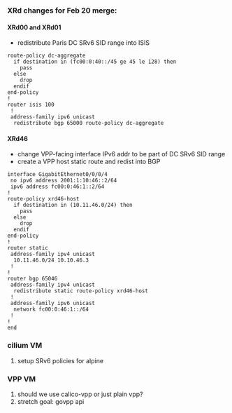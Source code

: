 ### XRd changes for Feb 20 merge:

#### XRd00 and XRd01 
 - redistribute Paris DC SRv6 SID range into ISIS
```
route-policy dc-aggregate
  if destination in (fc00:0:40::/45 ge 45 le 128) then
    pass
  else
    drop
  endif
end-policy
!
router isis 100
 !
 address-family ipv6 unicast
  redistribute bgp 65000 route-policy dc-aggregate
```
#### XRd46
 - change VPP-facing interface IPv6 addr to be part of DC SRv6 SID range
 - create a VPP host static route and redist into BGP
```
interface GigabitEthernet0/0/0/4
 no ipv6 address 2001:1:10:46::2/64
 ipv6 address fc00:0:46:1::2/64
!
route-policy xrd46-host
  if destination in (10.11.46.0/24) then
    pass
  else
    drop
  endif
end-policy
!
router static
 address-family ipv4 unicast
  10.11.46.0/24 10.10.46.3
 !
!
router bgp 65046
 address-family ipv4 unicast
  redistribute static route-policy xrd46-host
 !
 address-family ipv6 unicast
  network fc00:0:46:1::/64
 !
!
end
```

### cilium VM


1. setup SRv6 policies for alpine

### VPP VM

1. should we use calico-vpp or just plain vpp?
2. stretch goal: govpp api